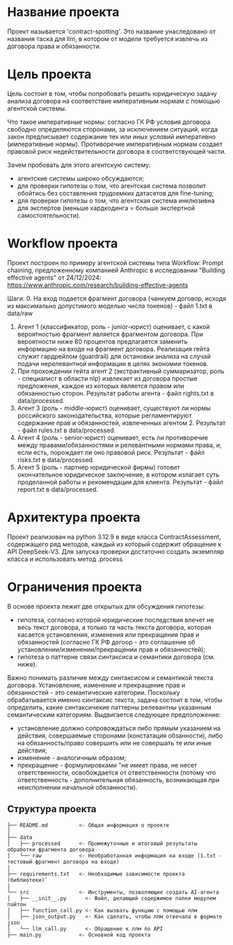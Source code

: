 # Название проекта
Проект называется 'contract-spotting'. Это название унаследовано от названия таска для llm, в котором от модели требуется извлечь из договора права и обязанности.

# Цель проекта
Цель состоит в том, чтобы попробовать решить юридическую задачу анализа договора на соответствие императивным нормам с помощью агентской системы.

Что такое императивные нормы: согласно ГК РФ условия договора свободно определяются сторонами, за исключением ситуаций, когда закон предписывает содержание тех или иных условий императивно (императивные нормы). Противоречие императивным нормам создает правовой риск недействительности договора в соответствующей части.

Зачем пробовать для этого агентскую систему:
- агентские системы широко обсуждаются;
- для проверки гипотезы о том, что агентская система позволит обойтись без составления трудоемких датасетов для fine-tuning;
- для проверки гипотезы о том, что агентская система инклюзивна для экспертов (меньше хардкодинга = больше экспертной самостоятельности).

# Workflow проекта
Проект построен по примеру агентской системы типа Workflow: Prompt chaining, предложенному компанией Anthropic в исследовании "Building effective agents" от 24/12/2024:
https://www.anthropic.com/research/building-effective-agents

Шаги:
0. На вход подается фрагмент договора (чанкуем договор, исходя из максимально допустимого моделью числа токенов) - файл 1.txt в data/raw
1. Агент 1 (классификатор, роль - junior-юрист) оценивает, с какой вероятностью фрагмент является фрагментом договора. При вероятности ниже 80 процентов предлагается заменить информацию на входе на фрагмент договора. Реализация гейта служит гардрейлом (guardrail) для остановки анализа на случай подачи нерелевантной информации в целях экономии токенов.
2. При прохождении гейта агент 2 (экстрактивный суммаризатор, роль - специалист в области nlp) извлекает из договора простые предложения, каждое из которых является правом или обязанностью сторон. Результат работы агента - файл rights.txt в data/processed.
3. Агент 3 (роль - middle-юрист) оценивает, существуют ли нормы российского законодательства, которые регламентируют содержание прав и обязанностей, извлеченных агентом 2. Результат - файл rules.txt в data/processed.
4. Агент 4 (роль - senior-юрист) оценивает, есть ли противоречие между правами/обязанностями и релевантными нормами права, и, если есть, порождает ли оно правовой риск. Результат - файл risks.txt в data/processed.
5. Агент 5 (роль - партнер юридической фирмы) готовит окончательное юридическое заключение, в котором излагает суть проделанной работы и рекомендации для клиента.
Результат - файл report.txt в data/processed.

# Архитектура проекта
Проект реализован на python 3.12.9 в виде класса ContractAssessment, содержащего ряд методов, каждый из который содержит обращение к API DeepSeek-V3.
Для запуска проверки достаточно создать экземпляр класса и использовать метод .process

# Ограничения проекта
В основе проекта лежит две открытых для обсуждения гипотезы:
- гипотеза, согласно которой юридические последствия влечет не весь текст договора, а только та часть текста договора, которая касается установления, изменения или прекращения прав и обязанностей (согласно ГК РФ догоор - это соглашение об установлении/изменении/прекращении прав и обязанностей);
- гипотеза о паттерне связи синтаксиса и семантики договора (см. ниже).

Важно понимать различие между синтаксисом и семантикой текста договора. Установление, изменение и прекращение прав и обязанностей - это семантические категории.
Поскольку обрабатывается именно синтаксис текста, задача состоит в том, чтобы определить, какие синтаксичекие паттерны релевантны указанным семантическим категориям. Выдвигается следующее предположение:
- установление должно сопровождаться либо прямым указанием на действия, совершаемые сторонами (констатация обзанности), либо на обязанность/право совершить или не совершать те или иные действия;
- изменение - аналогичным образом;
- прекращение - формулировками "не имеет права, не несет ответственности, освобождается от ответственности (потому что ответственность - дополнительная обязанность, возникающая при неисполнении начальной обязанности).

## Структура проекта

```
├── README.md          <- Общая информация о проекте
│
├── data
│   ├── processed      <- Промежуточные и итоговый результаты обработки фрагмента договора
│   └── raw            <- Необработанная информация на входе (1.txt - тестовый фрагмент договора на входе)
│
├── requirements.txt   <- Необходимые зависимости проекта (библиотеки)`
│
└── src                <- Инструменты, позволяющие создать AI-агента
│   ├── __init__.py      <- Файл, делающий содержимое папки модулем пайтон
│   ├── function_call.py <- Как вызвать функцию с помощью ллм
│   ├── json_output.py   <- Как сделать, чтобы ллм отвечала в формате json
│   └── llm_call.py      <- Обращение к ллм по API
├── main.py            <- Основной код проекта
```